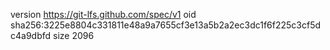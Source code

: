 version https://git-lfs.github.com/spec/v1
oid sha256:3225e8804c331811e48a9a7655cf3e13a5b2a2ec3dc1f6f225c3cf5dc4a9dbfd
size 2096

